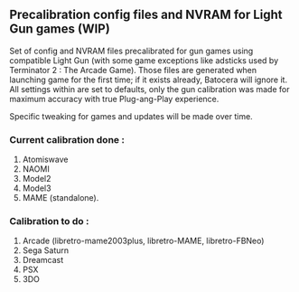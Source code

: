 ## Precalibration config files and NVRAM for Light Gun games (WIP)

Set of config and NVRAM files precalibrated for gun games using compatible Light Gun (with some game exceptions like adsticks used by Terminator 2 : The Arcade Game). Those files are generated when launching game for the first time; if it exists already, Batocera will ignore it. All settings within are set to defaults, only the gun calibration was made for maximum accuracy with true Plug-ang-Play experience.

Specific tweaking for games and updates will be made over time.

### Current calibration done :
1. Atomiswave
2. NAOMI
3. Model2
4. Model3
5. MAME (standalone).

### Calibration to do :
1. Arcade (libretro-mame2003plus, libretro-MAME, libretro-FBNeo)
4. Sega Saturn
5. Dreamcast
6. PSX
7. 3DO
